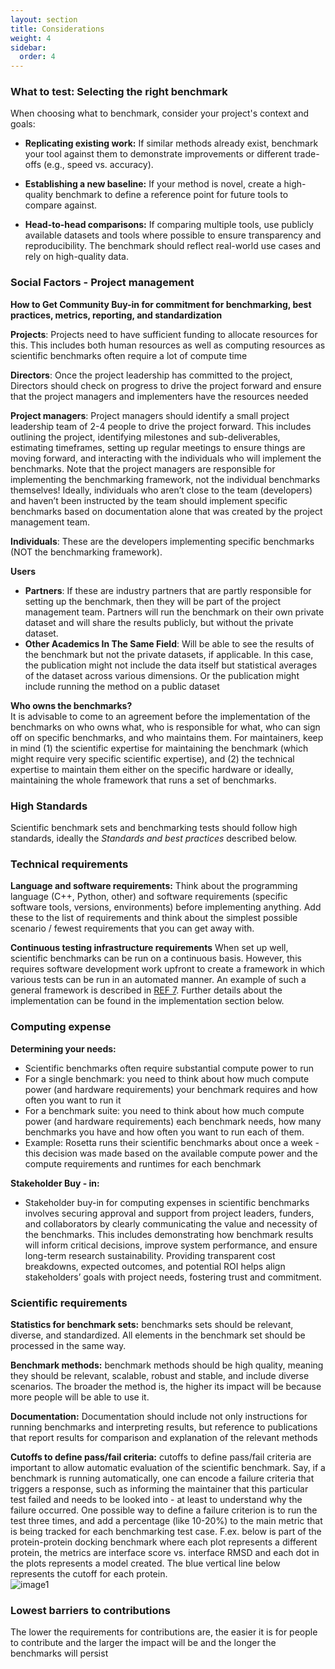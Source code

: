 ```yaml
---
layout: section
title: Considerations
weight: 4
sidebar:
  order: 4
---
```

### What to test: Selecting the right benchmark

When choosing what to benchmark, consider your project's context and goals:

* **Replicating existing work:** If similar methods already exist, benchmark your tool against them to demonstrate improvements or different trade-offs (e.g., speed vs. accuracy).

* **Establishing a new baseline:** If your method is novel, create a high-quality benchmark to define a reference point for future tools to compare against.

* **Head-to-head comparisons:** If comparing multiple tools, use publicly available datasets and tools where possible to ensure transparency and reproducibility. The benchmark should reflect real-world use cases and rely on high-quality data.

### Social Factors \- Project management

**How to Get Community Buy-in for commitment for benchmarking, best practices, metrics, reporting, and standardization**

**Projects**: Projects need to have sufficient funding to allocate resources for this. This includes both human resources as well as computing resources as scientific benchmarks often require a lot of compute time

**Directors**: Once the project leadership has committed to the project, Directors should check on progress to drive the project forward and ensure that the project managers and implementers have the resources needed

**Project managers**: Project managers should identify a small project leadership team of 2-4 people to drive the project forward. This includes outlining the project, identifying milestones and sub-deliverables, estimating timeframes, setting up regular meetings to ensure things are moving forward, and interacting with the individuals who will implement the benchmarks. Note that the project managers are responsible for implementing the benchmarking framework, not the individual benchmarks themselves\! Ideally, individuals who aren’t close to the team (developers) and haven’t been instructed by the team should implement specific benchmarks based on documentation alone that was created by the project management team.  

**Individuals**: These are the developers implementing specific benchmarks (NOT the benchmarking framework). 

**Users**

* **Partners**: If these are industry partners that are partly responsible for setting up the benchmark, then they will be part of the project management team. Partners will run the benchmark on their own private dataset and will share the results publicly, but without the private dataset.   
* **Other Academics In The Same Field**: Will be able to see the results of the benchmark but not the private datasets, if applicable. In this case, the publication might not include the data itself but statistical averages of the dataset across various dimensions. Or the publication might include running the method on a public dataset

**Who owns the benchmarks?**  
It is advisable to come to an agreement before the implementation of the benchmarks on who owns what, who is responsible for what, who can sign off on specific benchmarks, and who maintains them. For maintainers, keep in mind (1) the scientific expertise for maintaining the benchmark (which might require very specific scientific expertise), and (2) the technical expertise to maintain them either on the specific hardware or ideally, maintaining the whole framework that runs a set of benchmarks. 

### High Standards 

Scientific benchmark sets and benchmarking tests should follow high standards, ideally the *Standards and best practices* described below. 

### Technical requirements

**Language and software requirements:** Think about the programming language (C++, Python, other) and software requirements (specific software tools, versions, environments) before implementing anything. Add these to the list of requirements and think about the simplest possible scenario / fewest requirements that you can get away with. 

**Continuous testing infrastructure requirements** When set up well, scientific benchmarks can be run on a continuous basis. However, this requires software development work upfront to create a framework in which various tests can be run in an automated manner. An example of such a general framework is described in [REF 7](https://www.nature.com/articles/s41467-021-27222-7). Further details about the implementation can be found in the implementation section below. 

### Computing expense

**Determining your needs:** 

* Scientific benchmarks often require substantial compute power to run  
* For a single benchmark: you need to think about how much compute power (and hardware requirements) your benchmark requires and how often you want to run it   
* For a benchmark suite: you need to think about how much compute power (and hardware requirements) each benchmark needs, how many benchmarks you have and how often you want to run each of them.   
* Example: Rosetta runs their scientific benchmarks about once a week \- this decision was made based on the available compute power and the compute requirements and runtimes for each benchmark

**Stakeholder Buy \- in:**

* Stakeholder buy-in for computing expenses in scientific benchmarks involves securing approval and support from project leaders, funders, and collaborators by clearly communicating the value and necessity of the benchmarks. This includes demonstrating how benchmark results will inform critical decisions, improve system performance, and ensure long-term research sustainability. Providing transparent cost breakdowns, expected outcomes, and potential ROI helps align stakeholders’ goals with project needs, fostering trust and commitment.

### Scientific requirements

**Statistics for benchmark sets:** benchmarks sets should be relevant, diverse, and standardized. All elements in the benchmark set should be processed in the same way. 

**Benchmark methods:** benchmark methods should be high quality, meaning they should be relevant, scalable, robust and stable, and include diverse scenarios. The broader the method is, the higher its impact will be because more people will be able to use it.

**Documentation:** Documentation should include not only instructions for running benchmarks and interpreting results, but reference to publications that report results for comparison and explanation of the relevant methods

**Cutoffs to define pass/fail criteria:** cutoffs to define pass/fail criteria are important to allow automatic evaluation of the scientific benchmark. Say, if a benchmark is running automatically, one can encode a failure criteria that triggers a response, such as informing the maintainer that this particular test failed and needs to be looked into \- at least to understand why the failure occurred. One possible way to define a failure criterion is to run the test three times, and add a percentage (like 10-20%) to the main metric that is being tracked for each benchmarking test case. F.ex. below is part of the protein-protein docking benchmark where each plot represents a different protein, the metrics are interface score vs. interface RMSD and each dot in the plots represents a model created. The blue vertical line below represents the cutoff for each protein.  
![image1](https://drive.google.com/uc?export=view&id=1JScIoycSZNZdiDbVzVANw4VGdKlJhadi)

### Lowest barriers to contributions 

The lower the requirements for contributions are, the easier it is for people to contribute and the larger the impact will be and the longer the benchmarks will persist

